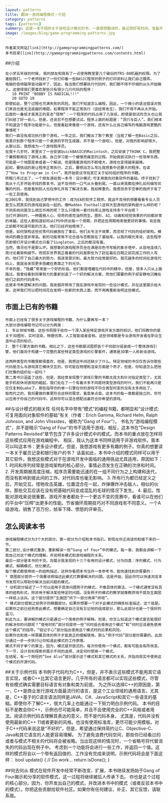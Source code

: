 ```yaml
---
layout: patterns
title: 翻译－游戏编程模式－介绍
category: patterns
tags: [patterns]  
summery: 这是一本不错的关于游戏设计模式的书，一直很想翻译的，最近刚好有时间，准备开工！
image: /images/blog/game-programming-patterns.jpg
---
```


    作者英文网站[link](http://gameprogrammingpatterns.com/)
    本书目录[link](http://gameprogrammingpatterns.com/contents.html)
##介绍

    在小学五年级的时候, 我的朋友和我有了一点使用教室里几个破旧的TRS-80机器的权限。为了激励我们，一个老师找到了一份打印着一些BASIC程序的例子的打印资料让我们自己摆弄。
    电脑的音频磁带驱动器坏了，因此，每当我们想要执行代码时，我们都不得不仔细的从头开始输入。这使得我们更喜欢那些只有很少几行代码的程序：
       10 PRINT "BOBBY IS RADICAL!!!"
       20 GOTO 10
    即使如此，整个过程也充满失败的风险。我们不知道怎么编程，因此，一个微小的语法错误对我们来说也是无法逾越的难题。如果程序不能正常执行（这经常发生），我们不得不再从头开始。
    后面的一叠纸才是真正的变态“怪物”：一个程序的代码占用了几张纸，即使是尝试的念头也让我们纠结了好一会儿，但是，还说忍不住想要试试。程序上面的标题是：“洞穴与巨人”。我们根本不知道这个程序功能是什么，但是看起来像是一个游戏，还有什么比自己编写的电脑游戏更酷的事情呢？
    我们一直没有成功执行那个游戏，一年之后，我们搬出了那个教室（当我了解一些Basic之后，我意识到那个程序只是一个桌游的字符生成器，并不是一个游戏）。但是，对我的影响却很大，从那以后，我想成为一个游戏程序员。
    在我十几岁时，家里买了一台安装QuickBASIC的Macintosh，之后安装了THINK C。我把整个暑假都用在了游戏上面。自己学习是一个缓慢而痛苦的过程。开始我尝试执行一些简单东西，可能是一个地图菜单或者一个解谜。但是随着游戏的不断增大，游戏也变得越来越难。
    起初，要挑战的是让程序正常执行，之后，要想出怎么写比我想象中还要大的程序。在读了“How to Program in C++”，我开始尝试寻找其它关于如何组织程序的书籍。
    转眼几年过去了，一个朋友递给我一本书：设计模式:可复用面向对象软件的基础。终于找到了我从十几岁开始寻找的那本书，迫不及待的一口气从头看到尾。一直以来我都在挣扎如何编写优雅的代码，但是看到别人也在挣扎并有了解决方案，我如释重负。我感觉赤手空拳的我终于有了一些工具使用。
    在2001年，我找到自己梦想中的工作：成为EA的软件工程师。我迫不及待的想要看看专业人员是怎么把真实的游戏组装在一起的。像Madden Football这样大型游戏的架构是什么样的呢？不同系统间是怎么相互作用的呢？怎么只使用一套代码库让游戏支持多个平台呢？
    当打开源码时，一种震撼人心、惊奇的感觉油然而生。图形、AI、动画和视觉效果的代码都非常的卓越。这些人都知道如何从CPU中挤出每一个周期，并把这些周期用来做更好的事情。有些我之前都不知道可能的方法，他们已经开始使用了。
    但是，如何架构这些优秀代码被放在了事后。他们太专注于效果，而忽视了代码的组织架构。模块间的耦合度非常高。新的功能常常不论合适与否都放在了基础库。以我的眼光来说，这些程序员即使打开设计模式也只看了Singleton，之后的都没有看。
    当然，情况也不是那么坏。我想象的游戏程序员坐在满是白色书写板的象牙塔中，从容地连续几周讨论着架构细节。而现实世界我正看着的代码是那些为了赶在最后日期之前完成工作的人写的。他们尽了自己最大的努力，我逐渐意识到，最大努力经常是好的。我花越多的时间在游戏代码上，我就会发现更多隐藏在表面之下的光华。
    不幸的是，“隐藏”常常是一个好的形容。他们都是埋藏在代码中的精华，但是，很多人只从上面路过。我曾经看到同事努力的重新创造了一个好的解决方案，而他们需要的例子却安静地沉睡在他们之前的代码库中。
    这是本书希望解决的问题。我发掘并修改了我在游戏中发现的一些设计模式，并在这里展示给大家。这样我们可以把时间花在发明一些新的东西上面，而不用再重新发明这些模式。

## 市面上已有的书籍
    
    市面上已经有了很多关于游戏编程的书籍，为什么要再写一本？
    大部分游戏编程书记可以分为两类：
    1. 专业领域书籍。这些书局限于给你一个深入某些特定游戏开发方面的知识。他们将教你的是关于3D图形，实时渲染，物理仿真，人工智能或者音频。这些领域都是专业游戏开发者在职业生涯中必须的知识。
    2. 整个引擎方面的书籍。相比之下，这些书都是试图把各个不同部分组装成一个整体游戏引擎，他们面向于构建一个完整的某些特定类型游戏的引擎套件，通常是3D第一人称射击游戏。
    
    这两种类型的书籍我都很喜欢，但是，我想这中间还缺少了什么。特定领域的书仅仅告诉你那些代码是怎么与游戏其它模块交互的，你可能在物理和渲染方面是个奇才，但是，你知道怎么把他们优雅的组织在一起吗？
    第二类书只涵盖了这些，但是，我经常发现整个游戏引擎的书都太庞大和针对指定类型了。尤其是手机和休闲游戏的崛起，我们处在了一个有着许多不同题材类型游戏的时代，我们不能再只是仅仅复制Quake了。那些指导你的单一引擎在你的游戏不符合类型时变的没有太多用处了。
    取而代之的，我将要做的事更符合这样的需求，看菜单点菜。这本书的每一章都是独立的，你可以应用于你自己的代码中。这样你可以混合搭配出最符合你希望的游戏。
    
##与设计模式的相关性
    任何名字中带有“模式”的编程书籍，都明显和“设计模式:可复用面向对象软件的基础”有关（作者：Erich Gamma, Richard Helm, Ralph Johnson, and John Vlissides，被称为“Gang of Four”）。
    书名为“游戏编程模式”，并不是暗示“Gang of Four”的书不适用于游戏，相反，这本书在“Design Patterns Revisited”章节包含了许多设计模式中的模式。而本书的重点放在怎样将这些模式应用在游戏编程中。
    相反，我认为这本书同样适用于非游戏软件。我本可以叫这本书：更多设计模式，但是，我想游戏有更多有趣的例子。你真的想要读一本关于雇员记录和银行账户的书？
    话虽如此，本书中介绍的模式同样可以用于其它软件。我想这些模式对于在游戏开发中面临的通用挑战尤其适用，原因如下：
    1. 时间和序列经常是游戏架构的核心部分。事情必须发生在正确的次序和时间。
    2. 开发周期被高度压缩，程序员需要能迅速的在一组不同行为之上构建和迭代，而没有影响到彼此间的工作，对代码库也毫无影响。
    3. 所有行为都已经定义之后，开始交互。怪物攻击英雄，位置混合在一起，炸弹爆炸冲击敌人，相似的伙伴。那些交互应该在没有把基础代码变成混乱的毛球的情况下发生。
    4. 最后，性能对游戏来说很重要。游戏开发者都处于一个更古不变的竞赛中，看谁可以在他们的平台中“压榨”出更多的性能。节省循环周期技巧对不同游戏有不同意义。一个A级游戏，销售了百万份，帧率下降、愤怒的评审员。
    
## 怎么阅读本书
    游戏编程模式分为3个大的部分。第一部分为介绍和本书指引。即现在你正阅读的和接下来的一节。   
    第二部分,设计模式重游，重新解读一些“Gang of Four”中的模式。每一章，我都会讲解一下我自己对这个模式的理解，并说明本模式和游戏编程的关系。
    最后一部分是本书的干货。将展示我发现的十三个有用的设计模式，分为四类：序列模式、行为模式、解耦模式、优化模式。
    每个模式都使用统一的结构描述，这样你看把本书当作一本参考书，能快速找到你需要的：
    * 意图部分提供一个简要说明描述此模式打算要解决的问题。这是开始，因此你可以快速浏览本书发现可以帮助你解决当前问题的模式。
    * 动机部分描述了一个可以适用于具体问题例子的模式。不像具体的算法，一个模式通常没有具体的结构形式，除非用于解决某些特定的问题。没有例子的模式的教学就像教烘培不提及生面团一样纸上谈兵。这个部分提供“生面团”供下一部分用来“烘培”。
    * 模式部分提取之前例子的精髓部分。如果你想要一个对于此模式的精炼标准描述，这个就是。如果你之前已经熟悉此模式，想要确定自己没有忘记他的组成部分，那么此部分也是一个很好的温习。
    到此为止，要讲解的模式只是通过一个简单的例子解释。但是，你怎么知道这个模式是否能很好的解决你的问题呢？“使用时机”部分将提供一些“何时适合使用这个模式”和“何时应该避免使用这个模式”的指导。“铭记于心”部分指出使用这个模式时的后果和风险。
    如果你也和我一样需要具体的例子才能真正的理解使用，那么“例子代码”部分是你需要的。此部分通过一步一步执行让你知道此模式的工作原理。
    模式不同于单个的算法，因为，模式是开放式的。每次你使用一个模式，都有可能会有所改变。下一节，设计目标探索并展示不同的选择，决定何时使用一个模式。
    在结尾，有一个简短的“See Also”部分展示这个模式和其它模式的关系，并指向现实中使用这个模式的开源代码。
   
##关于示例代码
    本书例子代码均为C++，但是，并不表示这些模式不能用其它语言实现，或者C++比其它语言更好。几乎所有的语言都可以实现这些模式，尽管有些模式确实需要目标语言有对象和类为前提。
    为之所以选择C++的原因是，第一，C++是商业发行游戏方面最流行的语言，是这个工业领域的通用语言。尤其是，C++基于的C语言语法同样是JAVA、C#、JavaScript和其它一些语言的基础。即使你不了解C++，很大几率上也能通过一下努力明白示例代码。
    本书的目标不是教会你C++，示例也尽可能简单，并且不会使用完全的C++风格或者用法。阅读示例代码去理解其表达的意义，而不是代码本身。
    尤其是，代码并没有使用最新的C++ 11或者更新的风格。也没有使用标准库，更尽可能少用模板。对于C++代码来说这是“不好的”，但是，希望通过保持简约让C、Objective-C、Java和其它语言的人能更容易理解。
    为了避免浪费代码空间，那些你已经看过的或者与模式不相关的代码将会被省略。当出现这样的情况时，一个省略号将代替消失的代码出现在例子中。
    考虑到一个功能将会进行一些工作，并返回一个值。这样的模式将会以一个带有返回值的、工作没有完成来说明，示例代码将会是下面这样：
    bool update()
    {
      // Do work...
      return isDone();
    }
   
##何去何从
    模式在软件开发中经常不断改变、扩展，本书继续发扬始于Gang of Four揭示和分享的软件模式，这一过程将继续被后人传承下去。
    你也是这个过程的核心部分。因为，你开发出自己的模式，并改进本书中的模式（或者反驳本书中的模式）。你把这些贡献给软件社区。如果你有任何建议、补正、其它反馈，请联系我。
   
        
